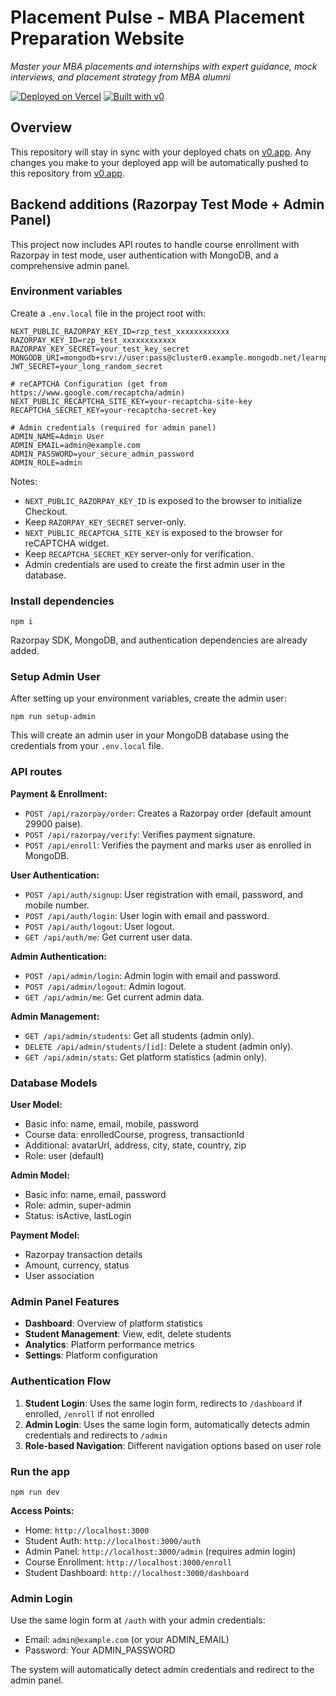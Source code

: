 # Placement Pulse - MBA Placement Preparation Website

*Master your MBA placements and internships with expert guidance, mock interviews, and placement strategy from MBA alumni*

[![Deployed on Vercel](https://img.shields.io/badge/Deployed%20on-Vercel-black?style=for-the-badge&logo=vercel)](https://vercel.com/vishal-mishras-projects-3b9179fb/v0-scrolling-animation-website)
[![Built with v0](https://img.shields.io/badge/Built%20with-v0.app-black?style=for-the-badge)](https://v0.app/chat/projects/c4Xeuk8qEE3)

## Overview

This repository will stay in sync with your deployed chats on [v0.app](https://v0.app).
Any changes you make to your deployed app will be automatically pushed to this repository from [v0.app](https://v0.app).

## Backend additions (Razorpay Test Mode + Admin Panel)

This project now includes API routes to handle course enrollment with Razorpay in test mode, user authentication with MongoDB, and a comprehensive admin panel.

### Environment variables

Create a `.env.local` file in the project root with:

```
NEXT_PUBLIC_RAZORPAY_KEY_ID=rzp_test_xxxxxxxxxxxx
RAZORPAY_KEY_ID=rzp_test_xxxxxxxxxxxx
RAZORPAY_KEY_SECRET=your_test_key_secret
MONGODB_URI=mongodb+srv://user:pass@cluster0.example.mongodb.net/learnpro
JWT_SECRET=your_long_random_secret

# reCAPTCHA Configuration (get from https://www.google.com/recaptcha/admin)
NEXT_PUBLIC_RECAPTCHA_SITE_KEY=your-recaptcha-site-key
RECAPTCHA_SECRET_KEY=your-recaptcha-secret-key

# Admin credentials (required for admin panel)
ADMIN_NAME=Admin User
ADMIN_EMAIL=admin@example.com
ADMIN_PASSWORD=your_secure_admin_password
ADMIN_ROLE=admin
```

Notes:
- `NEXT_PUBLIC_RAZORPAY_KEY_ID` is exposed to the browser to initialize Checkout.
- Keep `RAZORPAY_KEY_SECRET` server-only.
- `NEXT_PUBLIC_RECAPTCHA_SITE_KEY` is exposed to the browser for reCAPTCHA widget.
- Keep `RECAPTCHA_SECRET_KEY` server-only for verification.
- Admin credentials are used to create the first admin user in the database.

### Install dependencies

```
npm i
```

Razorpay SDK, MongoDB, and authentication dependencies are already added.

### Setup Admin User

After setting up your environment variables, create the admin user:

```
npm run setup-admin
```

This will create an admin user in your MongoDB database using the credentials from your `.env.local` file.

### API routes

**Payment & Enrollment:**
- `POST /api/razorpay/order`: Creates a Razorpay order (default amount 29900 paise).
- `POST /api/razorpay/verify`: Verifies payment signature.
- `POST /api/enroll`: Verifies the payment and marks user as enrolled in MongoDB.

**User Authentication:**
- `POST /api/auth/signup`: User registration with email, password, and mobile number.
- `POST /api/auth/login`: User login with email and password.
- `POST /api/auth/logout`: User logout.
- `GET /api/auth/me`: Get current user data.

**Admin Authentication:**
- `POST /api/admin/login`: Admin login with email and password.
- `POST /api/admin/logout`: Admin logout.
- `GET /api/admin/me`: Get current admin data.

**Admin Management:**
- `GET /api/admin/students`: Get all students (admin only).
- `DELETE /api/admin/students/[id]`: Delete a student (admin only).
- `GET /api/admin/stats`: Get platform statistics (admin only).

### Database Models

**User Model:**
- Basic info: name, email, mobile, password
- Course data: enrolledCourse, progress, transactionId
- Additional: avatarUrl, address, city, state, country, zip
- Role: user (default)

**Admin Model:**
- Basic info: name, email, password
- Role: admin, super-admin
- Status: isActive, lastLogin

**Payment Model:**
- Razorpay transaction details
- Amount, currency, status
- User association

### Admin Panel Features

- **Dashboard**: Overview of platform statistics
- **Student Management**: View, edit, delete students
- **Analytics**: Platform performance metrics
- **Settings**: Platform configuration

### Authentication Flow

1. **Student Login**: Uses the same login form, redirects to `/dashboard` if enrolled, `/enroll` if not enrolled
2. **Admin Login**: Uses the same login form, automatically detects admin credentials and redirects to `/admin`
3. **Role-based Navigation**: Different navigation options based on user role

### Run the app

```
npm run dev
```

**Access Points:**
- Home: `http://localhost:3000`
- Student Auth: `http://localhost:3000/auth`
- Admin Panel: `http://localhost:3000/admin` (requires admin login)
- Course Enrollment: `http://localhost:3000/enroll`
- Student Dashboard: `http://localhost:3000/dashboard`

### Admin Login

Use the same login form at `/auth` with your admin credentials:
- Email: `admin@example.com` (or your ADMIN_EMAIL)
- Password: Your ADMIN_PASSWORD

The system will automatically detect admin credentials and redirect to the admin panel.